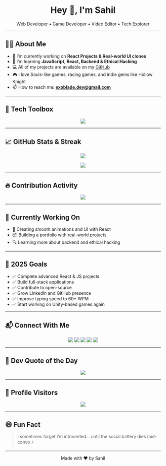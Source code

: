 <!-- Top Introduction Section -->
<h1 align="center">Hey 👋, I'm Sahil</h1>
<p align="center">Web Developer • Game Developer • Video Editor • Tech Explorer</p>

---

## 🙋‍♂️ About Me

- 🔭 I’m currently working on **React Projects & Real-world UI clones**
- 🌱 I’m learning **JavaScript, React, Backend & Ethical Hacking**
- 💻 All of my projects are available on my [GitHub](https://github.com/Exoblade-dev)
- 🎮 I love Souls-like games, racing games, and indie gems like Hollow Knight
- 📫 How to reach me: **[exoblade.dev@gmail.com](mailto:exoblade.dev@gmail.com)**

---

## 🧰 Tech Toolbox

<p align="center">
  <img src="https://skillicons.dev/icons?i=html,css,js,react,bootstrap,tailwind,figma,vscode,linux,git,github,bash,unity" />
</p>

---

## 📈 GitHub Stats & Streak

<p align="center">
  <img src="https://github-readme-stats.vercel.app/api?username=Exoblade-dev&show_icons=true&theme=tokyonight&hide_border=true&border_radius=12" />
</p>

<p align="center">
  <img src="https://github-readme-streak-stats.herokuapp.com?user=Exoblade-dev&theme=tokyonight&hide_border=true&border_radius=12" />
</p>

---

## 🔥 Contribution Activity

<p align="center">
  <img src="https://github-readme-activity-graph.vercel.app/graph?username=Exoblade-dev&theme=react-dark&hide_border=true&radius=10" />
</p>

---

## 🚧 Currently Working On

- 🚀 Creating smooth animations and UI with React
- 📦 Building a portfolio with real-world projects
- 🔍 Learning more about backend and ethical hacking

---

## 🎯 2025 Goals

- ✅ Complete advanced React & JS projects  
- ✅ Build full-stack applications  
- ✅ Contribute to open-source  
- ✅ Grow LinkedIn and GitHub presence  
- ✅ Improve typing speed to 60+ WPM  
- ✅ Start working on Unity-based games again

---

## 📬 Connect With Me

<p align="center">
  <a href="https://linkedin.com/in/sahil-dev" target="_blank"><img src="https://img.shields.io/badge/LinkedIn-0A66C2?style=for-the-badge&logo=linkedin&logoColor=white" /></a>
  <a href="https://github.com/Exoblade-dev" target="_blank"><img src="https://img.shields.io/badge/GitHub-171515?style=for-the-badge&logo=github&logoColor=white" /></a>
  <a href="mailto:exoblade.dev@gmail.com"><img src="https://img.shields.io/badge/Gmail-EA4335?style=for-the-badge&logo=gmail&logoColor=white" /></a>
  <a href="https://www.youtube.com/@yourchannel" target="_blank"><img src="https://img.shields.io/badge/YouTube-FF0000?style=for-the-badge&logo=youtube&logoColor=white" /></a>
  <a href="https://www.reddit.com/user/yourusername" target="_blank"><img src="https://img.shields.io/badge/Reddit-FF4500?style=for-the-badge&logo=reddit&logoColor=white" /></a>
</p>

---

## 💬 Dev Quote of the Day

<p align="center">
  <img src="https://quotes-github-readme.vercel.app/api?type=horizontal&theme=dark" />
</p>

---

## 👀 Profile Visitors

<p align="center">
  <img src="https://komarev.com/ghpvc/?username=Exoblade-dev&label=Profile%20Views&color=0e75b6&style=flat" />
</p>

---

## 😄 Fun Fact

> I sometimes forget I’m introverted… until the social battery dies mid-convo ⚡

---

<p align="center">Made with ❤️ by Sahil</p>
